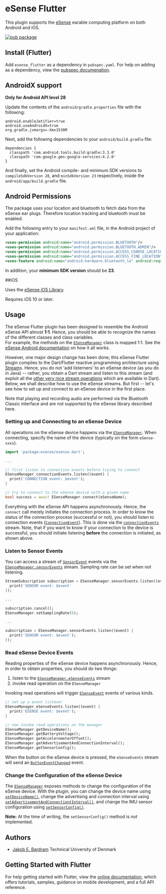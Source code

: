 # eSense Flutter

This plugin supports the [eSense](http://www.esense.io) earable computing platform on both Android and iOS.


[![pub package](https://img.shields.io/pub/v/esense_flutter.svg)](https://pub.dartlang.org/packages/esense_flutter)

## Install (Flutter)
Add ```esense_flutter``` as a dependency in  `pubspec.yaml`.
For help on adding as a dependency, view the [pubspec documenation](https://flutter.io/using-packages/).

## AndroidX support
**Only for Android API level 28**

Update the contents of the `android/gradle.properties` file with the following:
```
android.enableJetifier=true
android.useAndroidX=true
org.gradle.jvmargs=-Xmx1536M
```

Next, add the following dependencies to your `android/build.gradle` file:
```
dependencies {
  classpath 'com.android.tools.build:gradle:3.3.0'
  classpath 'com.google.gms:google-services:4.2.0'
} 
```

And finally, set the Android compile- and minimum SDK versions to `compileSdkVersion 28`, 
and `minSdkVersion 23` respectively, inside the `android/app/build.gradle` file.

## Android Permissions
The package uses your location and bluetooth to fetch data from the eSense ear plugs.
Therefore location tracking and bluetooth must be enabled.

Add the following entry to your `manifest.xml` file, in the Android project of your application:

```xml
<uses-permission android:name="android.permission.BLUETOOTH"/>
<uses-permission android:name="android.permission.BLUETOOTH_ADMIN"/>
<uses-permission android:name="android.permission.ACCESS_COARSE_LOCATION" />
<uses-permission android:name="android.permission.ACCESS_FINE_LOCATION" />
<uses-feature android:name="android.hardware.bluetooth_le" android:required="true"/>
```

In addition, your __minimum SDK version__ should be __23__.

##iOS

Uses the [eSense iOS Library](https://github.com/tetujin/ESense).

Requires iOS 10 or later.

## Usage

The eSense Flutter plugin has been designed to resemble the Android eSense API almost __1:1__. Hence, you should be able
to recognize the names of the different classes and class variables.  
For example, the methods on the [`ESenseManager`](https://pub.dev/documentation/esense/latest/esense/ESenseManager-class.html) class is mapped 1:1. 
See the [eSense Android documentation](http://www.esense.io/share/eSense-Android-Library.pdf) on how it all works.

However, one major design change has been done; this eSense Flutter plugin complies to the Dart/Flutter reactive programming 
architecture using [Stream](https://api.dartlang.org/stable/2.4.0/dart-async/Stream-class.html)s.
Hence, you do not 'add listerners' to an eSense device (as you do in Java) -- rather, you obtain a Dart stream and listen
to this stream (and exploit all the [other very nice stream operations](https://dart.dev/tutorials/language/streams) which are available in Dart).
Below, we shall describe how to use the eSense streams. 
But first -- let's see how to set up and connect to an eSense device in the first place.

Note that playing and recording audio are performed via the Bluetooth Classic interface and are not 
supported by the eSense library described here.



### Setting up and Connecting to an eSense Device

All operations on the eSense device happens via the [`ESenseManager`](https://pub.dev/documentation/esense/latest/esense/ESenseManager-class.html).
When connecting, specify the name of the device (typically on the form `eSense-xxxx`).

```dart
import 'package:esense/esense.dart';

...

// first listen to connection events before trying to connect
ESenseManager.connectionEvents.listen((event) {
  print('CONNECTION event: $event');
}

// try to connect to the eSense device with a given name
bool success = await ESenseManager.connect(eSenseName);
```

Everything with the eSense API happens asynchronously. Hence, the `connect` call merely initiates the connection
process. In order to know the status of the connection process (successful or not), you should listen to 
connection events ([`ConnectionEvent`](https://pub.dev/documentation/esense/latest/esense/ConnectionEvent-class.html)).
This is done via the [`connectionEvents`](https://pub.dev/documentation/esense/latest/esense/ESenseManager/connectionEvents.html) stream.
Note, that if you want to know if your connection to the device is successful, you should initiate listening
__before__ the connection is initiated, as shown above.

### Listen to Sensor Events

You can access a stream of [`SensorEvent`](https://pub.dev/documentation/esense/latest/esense/SensorEvent-class.html) 
events via the [`ESenseManager.sensorEvents`](https://pub.dev/documentation/esense/latest/esense/ESenseManager/sensorEvents.html) stream.
Sampling rate can be set when not listening.

`````dart
StreamSubscription subscription = ESenseManager.sensorEvents.listen((event) {
  print('SENSOR event: $event'
});

...

subscription.cancel();
ESenseManager.setSamplingRate(5);

... 

subscription = ESenseManager.sensorEvents.listen((event) {
  print('SENSOR event: $event');
});
`````

### Read eSense Device Events

Reading properties of the eSense device happens asynchronously. Hence, in order to obtain properties, you should 
do two things:

  1. listen to the [`ESenseManager.eSenseEvents`](https://pub.dev/documentation/esense/latest/esense/ESenseManager/eSenseEvents.html) stream
  2. invoke read operation on the `ESenseManager`
  
Invoking read operations will trigger [`ESenseEvent`](https://pub.dev/documentation/esense/latest/esense/ESenseEvent-class.html) events of various kinds.

`````dart
// set up a event listener
ESenseManager.eSenseEvents.listen((event) {
  print('ESENSE event: $event');
}

// now invoke read operations on the manager
ESenseManager.getDeviceName();
ESenseManager.getBatteryVoltage();
ESenseManager.getAccelerometerOffset();
ESenseManager.getAdvertisementAndConnectionInterval();
ESenseManager.getSensorConfig();
`````

When the button on the eSense device is pressed, the `eSenseEvents` stream will send an [`ButtonEventChanged`](https://pub.dev/documentation/esense/latest/esense/ButtonEventChanged-class.html) event.

### Change the Configuration of the eSense Device

The [`ESenseManager`](https://pub.dev/documentation/esense/latest/esense/ESenseManager-class.html) exposes methods 
to change the configuration of the eSense device. 
With the plugin, you can change the device name using [`setDeviceName()`](https://pub.dev/documentation/esense/latest/esense/ESenseManager/setDeviceName.html), 
change the advertising and connection interval using [`setAdvertisementAndConnectiontInterval()`](https://pub.dev/documentation/esense/latest/esense/ESenseManager/setAdvertisementAndConnectiontInterval.html), 
and change the IMU sensor configuration using [`setSensorConfig()`](https://pub.dev/documentation/esense/latest/esense/ESenseManager/setSensorConfig.html).

__Note:__ At the time of writing, the `setSensorConfig()` method is _not_ implemented.


## Authors

 * [Jakob E. Bardram](http://www.bardram.net) Technical University of Denmark


## Getting Started with Flutter

For help getting started with Flutter, view the 
[online documentation](https://flutter.dev/docs), which offers tutorials, 
samples, guidance on mobile development, and a full API reference.
